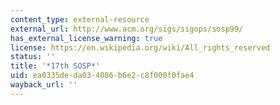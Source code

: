 ```yaml
---
content_type: external-resource
external_url: http://www.acm.org/sigs/sigops/sosp99/
has_external_license_warning: true
license: https://en.wikipedia.org/wiki/All_rights_reserved
status: ''
title: '*17th SOSP*'
uid: ea0335de-da03-4086-b6e2-c8f000f0fae4
wayback_url: ''
---
```

